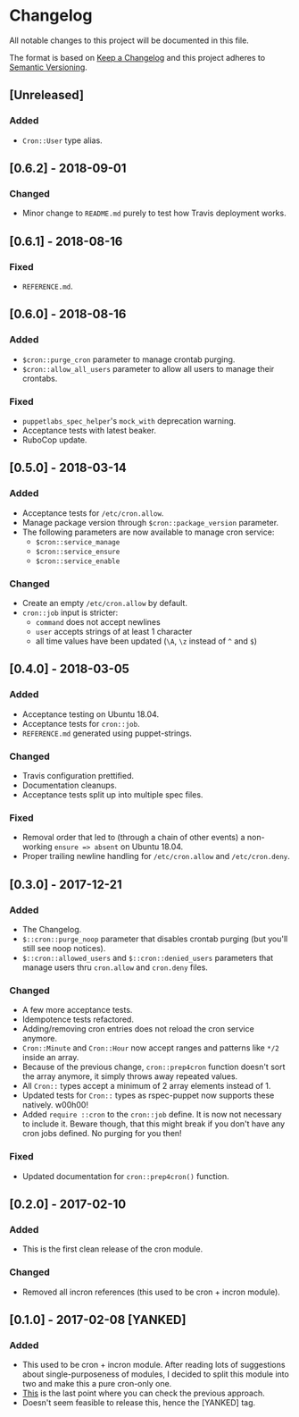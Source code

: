# Changelog
All notable changes to this project will be documented in this file.

The format is based on [Keep a Changelog](http://keepachangelog.com/en/1.0.0/)
and this project adheres to [Semantic Versioning](http://semver.org/spec/v2.0.0.html).

## [Unreleased]
### Added
- `Cron::User` type alias.

## [0.6.2] - 2018-09-01
### Changed
- Minor change to `README.md` purely to test how Travis deployment works.

## [0.6.1] - 2018-08-16
### Fixed
- `REFERENCE.md`.

## [0.6.0] - 2018-08-16
### Added
- `$cron::purge_cron` parameter to manage crontab purging.
- `$cron::allow_all_users` parameter to allow all users to manage their crontabs.

### Fixed
- `puppetlabs_spec_helper`'s `mock_with` deprecation warning.
- Acceptance tests with latest beaker.
- RuboCop update.

## [0.5.0] - 2018-03-14
### Added
- Acceptance tests for `/etc/cron.allow`.
- Manage package version through `$cron::package_version` parameter.
- The following parameters are now available to manage cron service:
  - `$cron::service_manage`
  - `$cron::service_ensure`
  - `$cron::service_enable`

### Changed
- Create an empty `/etc/cron.allow` by default.
- `cron::job` input is stricter:
  - `command` does not accept newlines
  - `user` accepts strings of at least 1 character
  - all time values have been updated (`\A`, `\z` instead of `^` and `$`)

## [0.4.0] - 2018-03-05
### Added
- Acceptance testing on Ubuntu 18.04.
- Acceptance tests for `cron::job`.
- `REFERENCE.md` generated using puppet-strings.

### Changed
- Travis configuration prettified.
- Documentation cleanups.
- Acceptance tests split up into multiple spec files.

### Fixed
- Removal order that led to (through a chain of other events) a non-working `ensure => absent` on Ubuntu 18.04.
- Proper trailing newline handling for `/etc/cron.allow` and `/etc/cron.deny`.

## [0.3.0] - 2017-12-21
### Added
- The Changelog.
- `$::cron::purge_noop` parameter that disables crontab purging (but you'll still see noop notices).
- `$::cron::allowed_users` and `$::cron::denied_users` parameters that manage users thru `cron.allow` and `cron.deny` files.

### Changed
- A few more acceptance tests.
- Idempotence tests refactored.
- Adding/removing cron entries does not reload the cron service anymore.
- `Cron::Minute` and `Cron::Hour` now accept ranges and patterns like `*/2` inside an array.
- Because of the previous change, `cron::prep4cron` function doesn't sort the array
  anymore, it simply throws away repeated values.
- All `Cron::` types accept a minimum of 2 array elements instead of 1.
- Updated tests for `Cron::` types as rspec-puppet now supports these natively. w00h00!
- Added `require ::cron` to the `cron::job` define. It is now not necessary to include it.
  Beware though, that this might break if you don't have any cron jobs defined. No purging for you then!

### Fixed
- Updated documentation for `cron::prep4cron()` function.

## [0.2.0] - 2017-02-10
### Added
- This is the first clean release of the cron module.

### Changed
- Removed all incron references (this used to be cron + incron module).

## [0.1.0] - 2017-02-08 [YANKED]
### Added
- This used to be cron + incron module. After reading lots of suggestions about single-purposeness of modules,
  I decided to split this module into two and make this a pure cron-only one.
- [This](https://github.com/pegasd/puppet-cron/tree/bfa2055056abe6dc056ca08d7cb6afa508d57dd5) is the last
  point where you can check the previous approach.
- Doesn't seem feasible to release this, hence the [YANKED] tag.
